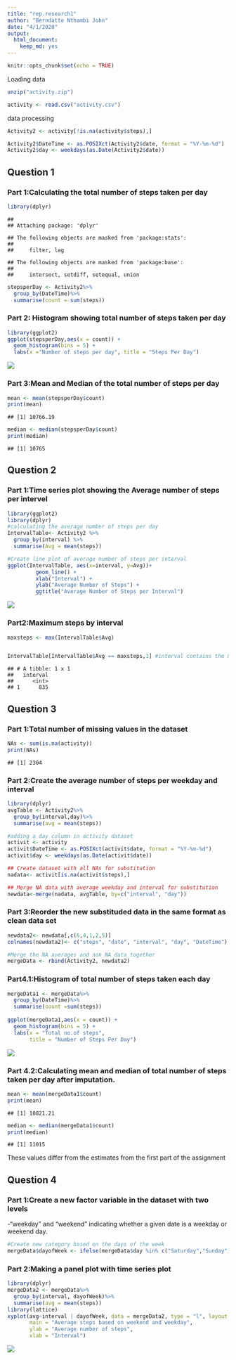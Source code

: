 ```yaml
---
title: "rep.research1"
author: "Berndatte Nthambi John"
date: "4/1/2020"
output: 
  html_document: 
    keep_md: yes
---
```


```r
knitr::opts_chunk$set(echo = TRUE)
```

Loading data

```r
unzip("activity.zip")

activity <- read.csv("activity.csv")
```

data processing

```r
Activity2 <- activity[!is.na(activity$steps),]

Activity2$DateTime <- as.POSIXct(Activity2$date, format = "%Y-%m-%d")
Activity2$day <- weekdays(as.Date(Activity2$date))
```
## Question 1

### Part 1:Calculating the total number of steps taken per day

```r
library(dplyr)
```

```
## 
## Attaching package: 'dplyr'
```

```
## The following objects are masked from 'package:stats':
## 
##     filter, lag
```

```
## The following objects are masked from 'package:base':
## 
##     intersect, setdiff, setequal, union
```

```r
stepsperDay <- Activity2%>%
  group_by(DateTime)%>%
  summarise(count = sum(steps))
```

### Part 2: Histogram showing total number of steps taken per day

```r
library(ggplot2)
ggplot(stepsperDay,aes(x = count)) +
  geom_histogram(bins = 5) +
  labs(x ="Number of steps per day", title = "Steps Per Day") 
```

![](rep.research1_files/figure-html/unnamed-chunk-3-1.png)<!-- -->

### Part 3:Mean and Median of the total number of steps per day

```r
mean <- mean(stepsperDay$count)
print(mean)
```

```
## [1] 10766.19
```

```r
median <- median(stepsperDay$count)
print(median)
```

```
## [1] 10765
```

## Question 2

### Part 1:Time series plot showing the Average number of steps per intervel

```r
library(ggplot2)
library(dplyr)
#calculating the average number of steps per day
IntervalTable<- Activity2 %>%
  group_by(interval) %>%
  summarise(Avg = mean(steps))

#Create line plot of average number of steps per interval
ggplot(IntervalTable, aes(x=interval, y=Avg))+
         geom_line() +
         xlab("Interval") +
         ylab("Average Number of Steps") +
         ggtitle("Average Number of Steps per Interval")
```

![](rep.research1_files/figure-html/unnamed-chunk-4-1.png)<!-- -->

### Part2:Maximum steps by interval

```r
maxsteps <- max(IntervalTable$Avg)


IntervalTable[IntervalTable$Avg == maxsteps,1] #interval contains the maximum average number of steps
```

```
## # A tibble: 1 x 1
##   interval
##      <int>
## 1      835
```

## Question 3

### Part 1:Total number of missing values in the dataset

```r
NAs <- sum(is.na(activity))
print(NAs)
```

```
## [1] 2304
```

### Part 2:Create the average number of steps per weekday and interval

```r
library(dplyr)
avgTable <- Activity2%>%
  group_by(interval,day)%>%
  summarise(avg = mean(steps))

#adding a day column in activity dataset
activit <- activity
activit$DateTime <- as.POSIXct(activit$date, format = "%Y-%m-%d")
activit$day <- weekdays(as.Date(activit$date))

## Create dataset with all NAs for substitution
nadata<- activit[is.na(activit$steps),]

## Merge NA data with average weekday and interval for substitution
newdata<-merge(nadata, avgTable, by=c("interval", "day"))
```

### Part 3:Reorder the new substituded data in the same format as clean data set

```r
newdata2<- newdata[,c(6,4,1,2,5)]
colnames(newdata2)<- c("steps", "date", "interval", "day", "DateTime")

#Merge the NA averages and non NA data together
mergeData <- rbind(Activity2, newdata2)
```

### Part4.1:Histogram of total number of steps taken each day

```r
mergeData1 <- mergeData%>%
  group_by(DateTime)%>%
  summarise(count =sum(steps))
  
ggplot(mergeData1,aes(x = count)) +
  geom_histogram(bins = 5) +
  labs(x = "Total no.of steps",
       title = "Number of Steps Per Day")
```

![](rep.research1_files/figure-html/unnamed-chunk-9-1.png)<!-- -->

### Part 4.2:Calculating mean and median of total number of steps taken per day after imputation.

```r
mean <- mean(mergeData1$count)
print(mean)
```

```
## [1] 10821.21
```

```r
median <- median(mergeData1$count)
print(median)
```

```
## [1] 11015
```
These values differ from the estimates from the first part of the assignment

## Question 4

### Part 1:Create a new factor variable in the dataset with two levels 
-“weekday” and “weekend” indicating whether a given date is a weekday or weekend day.


```r
#Create new category based on the days of the week
mergeData$dayofWeek <- ifelse(mergeData$day %in% c("Saturday","Sunday"),"Weekend","weekday")
```


### Part 2:Making a panel plot with time series plot

```r
library(dplyr)
mergeData2 <- mergeData%>%
  group_by(interval, dayofWeek)%>%
  summarise(avg = mean(steps))
library(lattice)
xyplot(avg~interval | dayofWeek, data = mergeData2, type = "l", layout = c(1,2),
       main = "Average steps based on weekend and weekday",
       ylab = "Average number of steps",
       xlab = "Interval")
```

![](rep.research1_files/figure-html/unnamed-chunk-12-1.png)<!-- -->


